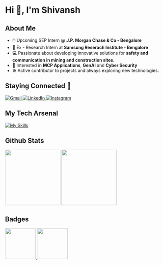 <!--- 👋 Hi, I’m @Shivansh12t
- 👀 I’m interested in Machine Learning and Mathematics 
- 🌱 I’m currently learning stuff about Mircocontrollers and Embedded Systems.
- 💞️ I’m looking to collaborate on some projects
- 📫 How to reach me : email- tuteja101@gmail.com , discord- shivansh12t-->

# Hi 👋, I'm Shivansh

## About Me
- 🖱️ Upcoming SEP Intern @ **J.P. Morgan Chase & Co - Bengalore**
- 🔭 Ex - Research Intern at **Samsung Reserach Institute - Bengalore**
- 💻 Passionate about developing innovative solutions for **safety and communication in mining and construction sites**.
- 👀 Interested in **MCP Applications**, **GenAI** and **Cyber Security**
- ⚙️ Active contributor to projects and always exploring new technologies.

## Staying Connected 🚀
<a href="mailto:stuteja_be22@thapar.edu" target="_blank">
  <img src="https://img.shields.io/badge/-Gmail-red?style=for-the-badge&logo=gmail&logoColor=white" alt="Gmail">
</a>

<a href="https://www.linkedin.com/in/shivanshtuteja/" target="_blank">
  <img src="https://img.shields.io/badge/-LinkedIn-blue?style=for-the-badge&logo=linkedin&logoColor=white" alt="LinkedIn">
</a>

<a href="https://www.instagram.com/shivansh12t/" target="_blank">
  <img src="https://img.shields.io/badge/-Instagram-purple?style=for-the-badge&logo=instagram&logoColor=white" alt="Instagram">
</a>

## My Tech Arsenal
[![My Skills](https://skillicons.dev/icons?i=c,cpp,python,go,js,ts,bash,powershell,matlab,django,flask,expressjs,nodejs,react,vite,bootstrap,tailwind,mysql,postgres,mongodb,aws,docker,cloudflare,nginx,linux,windows,git,github,vercel,sklearn,tensorflow,arduino,vscode,neovim,vim&perline=20)](#)

## Github Stats
<p>
  <img height="180em" src="https://shivansh12t-readme-stat.vercel.app?user=shivansh12t&theme=github_dark&hide_border=false&date_format=M%20j%5B%2C%20Y%5D"/>
  <img height="180em" src="https://github-profile-summary-cards.vercel.app/api/cards/most-commit-language?username=shivansh12t&theme=chartreuse_dark"/>
</p>

<!--<p><img align="left" src="https://github-readme-streak-stats.herokuapp.com/?user=shivansh12t&theme=dark&hide_border=false" alt="shivansh12t" /></p>
<p>&nbsp;<img align="center" src="http://github-profile-summary-cards.vercel.app/api/cards/most-commit-language?username=shivansh12t&theme=chartreuse_dark" alt="shivansh12t" />

  ![](http://github-profile-summary-cards.vercel.app/api/cards/most-commit-language?username=shivansh12t&theme=chartreuse_dark)
  <img align="center" src="https://github-readme-stats.vercel.app/api/top-langs/?username=shivansh12t&theme=vision-friendly-dark&hide_border=false&include_all_commits=true&count_private=false&layout=compact" alt="shivansh12t" />
</p>-->

## Badges

<div align="left">
  <a href="https://www.credly.com/badges/fd76932f-bc66-47ad-9452-fad66fc6407b">
    <img src="https://images.credly.com/images/51526f76-711b-4caf-b04d-27f89512b112/NetworkDefense_v1_091721.png" width="100">
  </a>
  <a href="https://www.credly.com/badges/fd76932f-bc66-47ad-9452-fad66fc6407b">
    <img src="https://assets.leetcode.com/static_assets/marketing/202501.gif" width="100">
  </a>
</div>

<br>
